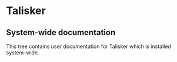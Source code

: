 # Talisker
## System-wide documentation

This tree contains user documentation for Talisker which is installed system-wide.
